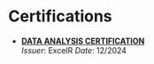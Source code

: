 # Certifications
- **[DATA ANALYSIS CERTIFICATION](https://drive.google.com/file/d/1QCImq51F-dJdA_dXirCqCsDcOj-68N25/view?usp=sharing)**  
  *Issuer*: ExcelR
  *Date*: 12/2024
